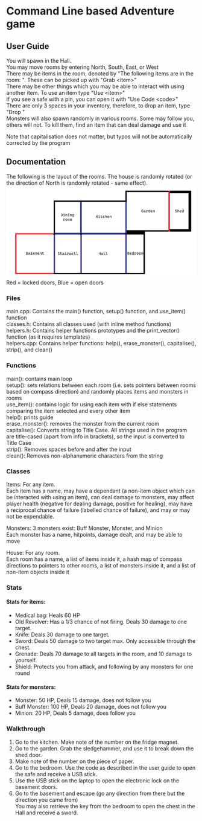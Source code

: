 # Command Line based Adventure game

## User Guide

You will spawn in the Hall.<br>
You may move rooms by entering North, South, East, or West<br>
There may be items in the room, denoted by "The following items are in the room: ". These can be picked up with "Grab \<item>"<br>
There may be other things which you may be able to interact with using another item. To use an item type "Use \<item>"<br>
If you see a safe with a pin, you can open it with "Use Code \<code>"<br>
There are only 3 spaces in your inventory, therefore, to drop an item, type "Drop <item>"<br>
Monsters will also spawn randomly in various rooms. Some may follow you, others will not. To kill them, find an item that can deal damage and use it<br>

Note that capitalisation does not matter, but typos will not be automatically corrected by the program<br>

## Documentation

The following is the layout of the rooms. The house is randomly rotated (or the direction of North is randomly rotated - same effect).<br>
![Room layout](Room-layout.png)<br>
Red = locked doors, Blue = open doors<br>

### Files

main.cpp: Contains the main() function, setup() function, and use_item() function<br>
classes.h: Contains all classes used (with inline method functions)<br>
helpers.h: Contains helper functions prototypes and the print_vector() function (as it requires templates)<br>
helpers.cpp: Contains helper functions: help(), erase_monster(), capitalise(), strip(), and clean()<br>

### Functions

main(): contains main loop<br>
setup(): sets relations between each room (i.e. sets pointers between rooms based on compass direction) and randomly places items and monsters in rooms<br>
use_item(): contains logic for using each item with if else statements comparing the item selected and every other item<br>
help(): prints guide<br>
erase_monster(): removes the monster from the current room<br>
capitalise(): Converts string to Title Case. All strings used in the program are title-cased (apart from info in brackets), so the input is converted to Title Case<br>
strip(): Removes spaces before and after the input<br>
clean(): Removes non-alphanumeric characters from the string<br>

### Classes
Items: For any item. <br>
Each item has a name, may have a dependant (a non-item object which can be interacted with using an item), can deal damage to monsters, may affect player health (negative for dealing damage, positive for healing), may have a reciprocal chance of failure (labelled chance of failure), and may or may not be expendable.<br>

Monsters: 3 monsters exist: Buff Monster, Monster, and Minion<br>
Each monster has a name, hitpoints, damage dealt, and may be able to move<br>

House: For any room.<br>
Each room has a name, a list of items inside it, a hash map of compass directions to pointers to other rooms, a list of monsters inside it, and a list of non-item objects inside it<br>

### Stats

#### Stats for items:

- Medical bag: Heals 60 HP
- Old Revolver: Has a 1/3 chance of not firing. Deals 30 damage to one target.
- Knife: Deals 30 damage to one target. 
- Sword: Deals 50 damage to two target max. Only accessible through the chest.
- Grenade: Deals 70 damage to all targets in the room, and 10 damage to yourself.
- Shield: Protects you from attack, and following by any monsters for one round<br>

#### Stats for monsters:

- Monster: 50 HP, Deals 15 damage, does not follow you
- Buff Monster: 100 HP, Deals 20 damage, does not follow you
- Minion: 20 HP, Deals 5 damage, does follow you

### Walkthrough

1. Go to the kitchen. Make note of the number on the fridge magnet.
2. Go to the garden. Grab the sledgehammer, and use it to break down the shed door.
3. Make note of the number on the piece of paper.
4. Go to the bedroom. Use the code as described in the user guide to open the safe and receive a USB stick.
5. Use the USB stick on the laptop to open the electronic lock on the basement doors.
6. Go to the basement and escape (go any direction from there but the direction you came from) <br>
You may also retrieve the key from the bedroom to open the chest in the Hall and receive a sword.